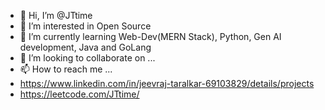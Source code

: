 - 👋 Hi, I’m @JTtime
- 👀 I’m interested in Open Source
- 🌱 I’m currently learning Web-Dev(MERN Stack), Python, Gen AI development, Java and GoLang
- 💞️ I’m looking to collaborate on ...
- 📫 How to reach me ...
- https://www.linkedin.com/in/jeevraj-taralkar-69103829/details/projects
- https://leetcode.com/JTtime/
<!---
JTtime/JTtime is a ✨ special ✨ repository because its `README.md` (this file) appears on your GitHub profile.
You can click the Preview link to take a look at your changes.
--->
